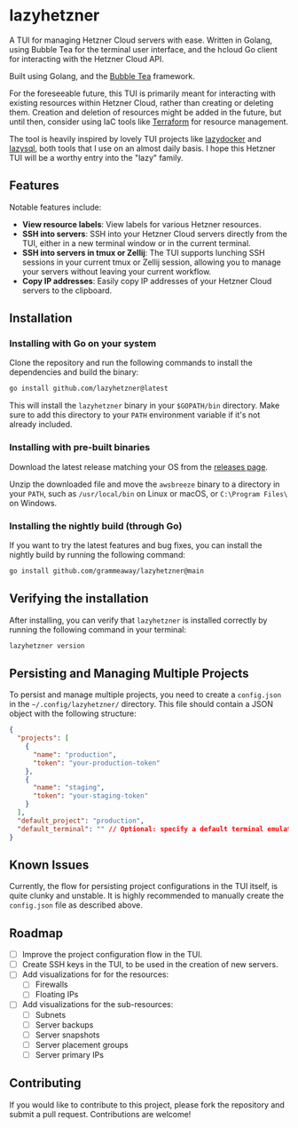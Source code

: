 # lazyhetzner
A TUI for managing Hetzner Cloud servers with ease. Written in Golang, using Bubble Tea for the terminal user interface, and the hcloud Go client for interacting with the Hetzner Cloud API.

Built using Golang, and the [Bubble Tea](https://github.com/charmbracelet/bubbletea) framework.

For the foreseeable future, this TUI is primarily meant for interacting with existing resources within Hetzner Cloud, rather than creating or deleting them. Creation and deletion of resources might be added in the future, but until then, consider using IaC tools like [Terraform](https://www.terraform.io/) for resource management.

The tool is heavily inspired by lovely TUI projects like [lazydocker](https://github.com/jesseduffield/lazydocker) and [lazysql](https://github.com/jorgerojas26/lazysql), both tools that I use on an almost daily basis. I hope this Hetzner TUI will be a worthy entry into the "lazy" family.

## Features
Notable features include:
- **View resource labels**: View labels for various Hetzner resources.
- **SSH into servers**: SSH into your Hetzner Cloud servers directly from the TUI, either in a new terminal window or in the current terminal.
- **SSH into servers in tmux or Zellij**: The TUI supports lunching SSH sessions in your current tmux or Zellij session, allowing you to manage your servers without leaving your current workflow.
- **Copy IP addresses**: Easily copy IP addresses of your Hetzner Cloud servers to the clipboard.

## Installation
### Installing with Go on your system
Clone the repository and run the following commands to install the dependencies and build the binary:

```bash
go install github.com/lazyhetzner@latest
```
This will install the `lazyhetzner` binary in your `$GOPATH/bin` directory. Make sure to add this directory to your `PATH` environment variable if it's not already included.

### Installing with pre-built binaries
Download the latest release matching your OS from the [releases page](https://github.com/grammeaway/awsbreeze/releases).

Unzip the downloaded file and move the `awsbreeze` binary to a directory in your `PATH`, such as `/usr/local/bin` on Linux or macOS, or `C:\Program Files\` on Windows.

### Installing the nightly build (through Go)
If you want to try the latest features and bug fixes, you can install the nightly build by running the following command:

```bash
go install github.com/grammeaway/lazyhetzner@main
```

## Verifying the installation
After installing, you can verify that `lazyhetzner` is installed correctly by running the following command in your terminal:

```bash
lazyhetzner version
```


## Persisting and Managing Multiple Projects
To persist and manage multiple projects, you need to create a ```config.json``` in the ```~/.config/lazyhetzner/``` directory. This file should contain a JSON object with the following structure:

```json
{
  "projects": [
    {
      "name": "production",
      "token": "your-production-token"
    },
    {
      "name": "staging", 
      "token": "your-staging-token"
    }
  ],
  "default_project": "production",
  "default_terminal": "" // Optional: specify a default terminal emulator, e.g., "foot", "alacritty", "kitty"
}
```

## Known Issues
Currently, the flow for persisting project configurations in the TUI itself, is quite clunky and unstable. It is highly recommended to manually create the `config.json` file as described above.

## Roadmap
- [ ] Improve the project configuration flow in the TUI.
- [ ] Create SSH keys in the TUI, to be used in the creation of new servers.
- [ ] Add visualizations for for the resources:
    - [ ] Firewalls
    - [ ] Floating IPs
- [ ] Add visualizations for the sub-resources:
    - [ ] Subnets
    - [ ] Server backups
    - [ ] Server snapshots
    - [ ] Server placement groups
    - [ ] Server primary IPs

## Contributing
If you would like to contribute to this project, please fork the repository and submit a pull request. Contributions are welcome!
